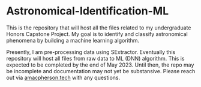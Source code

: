 # Astronomical-Identification-ML
This is the repository that will host all the files related to my undergraduate Honors Capstone Project. My goal is to identify and classify astronomical phenomena by building a machine learning algorithm. 

Presently, I am pre-processing data using SExtractor. Eventually this repository will host all files from raw data to ML (DNN) algorithm. This is expected to be completed by the end of May 2023. Until then, the repo may be incomplete and documentation may not yet be substansive. Please reach out via <a href="https://amacpherson.tech#three">amacpherson.tech</a> with any questions.
